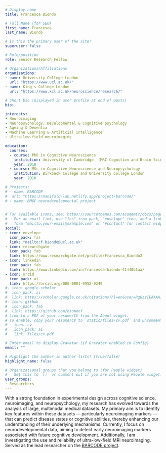 ```yaml
---
# Display name
title: Francesca Biondo

# Full Name (for SEO)
first_name: Francesca
last_name: Biondo

# Is this the primary user of the site?
superuser: false

# Role/position
role: Senior Research Fellow

# Organizations/Affiliations
organizations:
- name: University College London
  url: "https://www.ucl.ac.uk/"
- name: King's College London
  url: "https://www.kcl.ac.uk/neuroscience/research/"

# Short bio (displayed in user profile at end of posts)
bio: 

interests:
- Neuroimaging
- Neuropsychology, Developmental & Cognitive psychology
- Ageing & Dementia
- Machine Learning & Artificial Intelligence
- Ultra-low-field neuroimaging

education:
  courses:
  - course: PhD in Cognitive Neuroscience
    institution: University of Cambridge  (MRC Cognition and Brain Sciences Unit)
    year: 2018
  - course: MSc in Cognitive Neuroscience and Neuropsychology
    institution: Birkbeck College and University College London
    year: 2010

# Projects:
# - name: BARCODE
#  url: "https://manifold-lab.netlify.app/project/barcode/"
# - name: BMGF neurodevelopmental project

  
# For available icons, see: https://sourcethemes.com/academic/docs/page-builder/#icons
#   For an email link, use "fas" icon pack, "envelope" icon, and a link in the
#   form "mailto:your-email@example.com" or "#contact" for contact widget.
social:
- icon: envelope
  icon_pack: fas
  link: "mailto:f.biondo@ucl.ac.uk"
- icon: researchgate
  icon_pack: fab
  link: https://www.researchgate.net/profile/Francesca_Biondo2
- icon: linkedin
  icon_pack: fab
  link: https://www.linkedin.com/in/francesca-biondo-41440b1aa/
- icon: orcid
  icon_pack: ai
  link: https://orcid.org/000-0001-9952-0249
#- icon: google-scholar
#  icon_pack: ai
#  link: https://scholar.google.co.uk/citations?hl=en&user=RgGzzIEAAAAJ
#- icon: github
#  icon_pack: fab
#  link: https://github.com/biondof
# Link to a PDF of your resume/CV from the About widget.
# To enable, copy your resume/CV to `static/files/cv.pdf` and uncomment the lines below.
# - icon: cv
#   icon_pack: ai
#   link: files/cv.pdf

# Enter email to display Gravatar (if Gravatar enabled in Config)
email: ""

# Highlight the author in author lists? (true/false)
highlight_name: false

# Organizational groups that you belong to (for People widget)
#   Set this to `[]` or comment out if you are not using People widget.
user_groups:
- Researchers
---
```


With a strong foundation in experimental design across cognitive science, neuroimaging, and neuropsychology, my research has evolved towards the analysis of large, multimodal medical datasets. My primary aim is to identify key features within these datasets — particularly neuroimaging markers — that can predict disease states or cognitive abilities, thereby enhancing our understanding of their underlying mechanisms. Currently, I focus on neurodevelopmental data, aiming to detect early neuroimaging markers associated with future cognitive development. Additionally, I am investigating the use and reliability of ultra-low-field MRI neuroimaging. Served as the lead researcher on the [BARCODE project](https://manifold-lab.netlify.app/project/barcode/).
